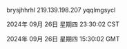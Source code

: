 brysjhhrhl 219.139.198.207 yqqlmgsycl

2024年 09月 26日 星期四 23:30:02 CST

2024年 09月 26日 星期四 15:30:02 GMT
